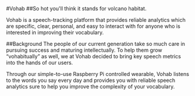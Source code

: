 #Vohab
##So hot you'll think it stands for volcano habitat.

Vohab is a speech-tracking platform that provides reliable analytics which are specific, clear, personal, and easy to interact with for anyone who is interested in improving their vocabulary.

##Background
The people of our current generation take so much care in pursuing success and maturing intellectually. To help them grow “vohabitually” as well, we at Vohab decided to bring key speech metrics into the hands of our users.

Through our simple-to-use Raspberry Pi controlled wearable, Vohab listens to the words you say every day and provides you with reliable speech analytics sure to help you improve the complexity of your vocabulary.
